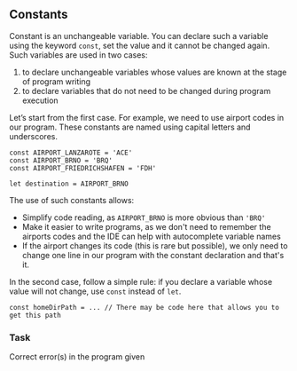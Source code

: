 ## Constants
Constant is an unchangeable variable. You can declare such a variable using the keyword `const`, set the value and it cannot be changed again.
Such variables are used in two cases:
1. to declare unchangeable variables whose values are known at the stage of program writing
2. to declare variables that do not need to be changed during program execution

Let’s start from the first case. For example, we need to use airport codes in our program.
These constants are named using capital letters and underscores.
```
const AIRPORT_LANZAROTE = 'ACE'
const AIRPORT_BRNO = 'BRQ'
const AIRPORT_FRIEDRICHSHAFEN = 'FDH'

let destination = AIRPORT_BRNO
```

The use of such constants allows:
- Simplify code reading, as `AIRPORT_BRNO` is more obvious than `'BRQ'`
- Make it easier to write programs, as we don't need to remember the airports codes and the IDE can help with autocomplete variable names
- If the airport changes its code (this is rare but possible), we only need to change one line in our program with the constant declaration and that's it.

In the second case, follow a simple rule: if you declare a variable whose value will not change, use `const` instead of `let`.

```
const homeDirPath = ... // There may be code here that allows you to get this path
```
### Task
Correct error(s) in the program given 
